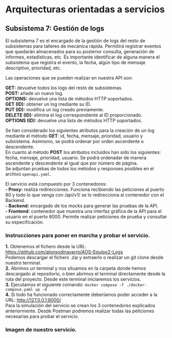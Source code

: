 # Arquitecturas orientadas a servicios
## Subsistema 7: Gestión de logs
El subsistema 7 es el encargado de la gestión de logs del resto de subsistemas para talleres de mecánica rápida. Permitirá registrar eventos que quedarán almacenados para su posterior consulta, generación de informes, estadísticas, etc. Es importante identificar de alguna manera el subsistema que registra el evento, la fecha, algún tipo de mensaje descriptivo, prioridad, etc.

Las operaciones que se pueden realizar en nuestra API son:

**GET:** devuelve todos los logs del resto de subsistemas. <br/>
**POST:** añade un nuevo log. <br/>
**OPTIONS:** devuelve una lista de métodos HTTP soportados. <br/>
**GET (ID):** obtener un log mediante su ID. <br/>
**PUT (ID):** modifica un log creado previamente. <br/>
**DELETE (ID):** elimina el log correspondiente al ID proporcionado. <br/>
**OPTIONS (ID):** devuelve una lista de métodos HTTP soportados. <br/>

Se han considerado los siguientes atributos para la creación de un log mediante el método **GET**: id, fecha, mensaje, prioridad, usuario y subsistema. Asimismo, se podrá ordenar por orden ascendente o descendente. <br/>
En cuanto al método **POST** los atributos incluidos han sido los siguientes: fecha, mensaje, prioridad, usuario. Se podrá ordenadar de manera ascendente y descendente al igual que por número de página. <br/>
Se adjuntan pruebas de todos los métodos y responses posibles en el archivo `openapi.yaml`.

El servicio está compuesto por 3 contenedores: <br/>
**- Proxy:** realiza redirecciones. Funciona recibiendo las peticiones al puerto 80 y todo lo que venga con /api/v1/ se lo redirecciona al contenedor con el Backend. <br/>
**- Backend:** encargado de los mocks para generar las pruebas de la API. <br/>
**- Frontend:** contenedor que muestra una interfaz gráfica de la API para el usuario en el puerto 8000. Permite realizar peticiones de prueba y consultar su especificación. <br/>

### Instrucciones para poner en marcha y probar el servicio.
**1.** Obtenemos el fichero desde la URL: https://github.com/alonsodinavarro/AOS-Equipo2-Logs <br/>
Podemos descargar el fichero .zip y extraerlo o realizar un git clone desde nuestro terminal. <br/>
**2.** Abrimos un terminal y nos situamos en la carpeta donde hemos descargado al repositorio, o bien abrimos el terminal directamente desde la ruta del proyecto. Desde este terminal iniciaremos los servicios. <br/>
**3.** Ejecutamos el siguiente comando: `docker compose -f ./docker-compose.yaml up -d` <br/>
**4.** Si todo ha funcionado correctamente deberíamos poder acceder a la URL: http://127.0.0.1:8000/ <br/>
Para la simulación del servicio se crean los 3 contenedores explicados anteriormente.
Desde Postman podremos realizar todas las peticiones necesarias para probar el servicio.
   
### Imagen de nuestro servicio.
